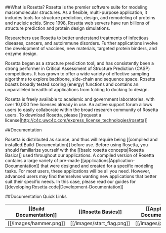 ##What is Rosetta?
Rosetta is the premier software suite for modeling macromolecular structures. As a flexible, multi-purpose application, it includes tools for structure prediction, design, and remodeling of proteins and nucleic acids. Since 1998, Rosetta web servers have run billions of structure prediction and protein design simulations.

Researchers use Rosetta to better understand treatments of infectious diseases, cancers, and autoimmune disorders. Further applications involve the development of vaccines, new materials, targeted protein binders, and enzyme design.

Rosetta began as a structure prediction tool, and has consistently been a strong performer in Critical Assessment of Structure Prediction (CASP) competitions. It has grown to offer a wide variety of effective sampling algorithms to explore backbone, side-chain and sequence space. Rosetta boasts broadly tested scoring (energy) functions and contains an unparalleled breadth of applications from folding to docking to design.

Rosetta is freely available to academic and government laboratories, with over 10,000 free licenses already in use. An active support forum allows users to easily collaborate within the broad research community of Rosetta users. To download Rosetta, please [[request a license|http://c4c.uwc4c.com/express_license_technologies/rosetta]]

##Documentation

Rosetta is distributed as source, and thus will require being [[compiled and installed|Build-Documentation]] before use. Before using Rosetta, you should familiarize yourself with the [[basic rosetta concepts|Rosetta Basics]] used throughout our applications. A compiled version of Rosetta contains a large variety of pre-made [[applications|Application-Documentation]] that were designed and created for a specific modeling tasks. For most users, these applications will be all you need. However, advanced users may find themselves wanting new applications that better suit their specific needs. In this case, please read our guides for [[developing Rosetta code|Development-Documentation]]

##Documentation Quick Links

|[[Build Documentation]]|[[Rosetta Basics]]      |[[Application Documentation]]|[[Development Documentation]]|
|:---------------------:|:------------------------:|:---------------------------:|:---------------------------:|
|[[/images/hammer.png]]         |[[/images/start_flag.png]]|[[/images/power.png]]        |[[/images/wrench.png]]       |

